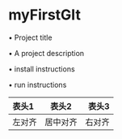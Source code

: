 # myFirstGIt


• Project title

• A project description

• install instructions

• run instructions

表头1|表头2|表头3
:----|:-----:|-----:
左对齐|居中对齐|右对齐
